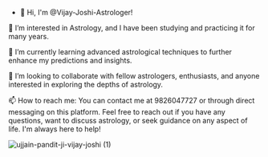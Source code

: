 - 🌟 Hi, I'm @Vijay-Joshi-Astrologer!

👀 I’m interested in Astrology, and I have been studying and practicing it for many years.

🌱 I’m currently learning advanced astrological techniques to further enhance my predictions and insights.

💞️ I’m looking to collaborate with fellow astrologers, enthusiasts, and anyone interested in exploring the depths of astrology.

📫 How to reach me: You can contact me at 9826047727 or through direct messaging on this platform. Feel free to reach out if you have any questions, want to discuss astrology, or seek guidance on any aspect of life. I'm always here to help!

![ujjain-pandit-ji-vijay-joshi (1)](https://github.com/Vijay-Joshi-Astrologer/Vijay-Joshi-Astrologer/assets/141477844/7ca6c917-94eb-4be6-8f40-14f3fc4aba3f)

